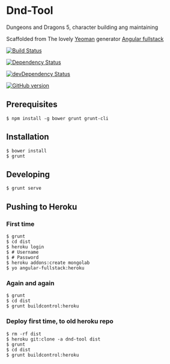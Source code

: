 # Dnd-Tool
Dungeons and Dragons 5, character building ang maintaining

Scaffolded from The lovely [Yeoman](https://yeoman.io/) generator [Angular fullstack](https://github.com/DaftMonk/generator-angular-fullstack)

[![Build Status](https://travis-ci.org/jensim/dd.png)](https://travis-ci.org/jensim/dd)

[![Dependency Status](https://david-dm.org/jensim/dd.png)](https://david-dm.org/jensim/dd)

[![devDependency Status](https://david-dm.org/jensim/dd/dev-status.png)](https://david-dm.org/jensim/dd#info=devDependencies)

[![GitHub version](https://badge.fury.io/gh/jensim%2Fdd.png)](https://badge.fury.io/gh/jensim%2Fdd)

## Prerequisites

```
$ npm install -g bower grunt grunt-cli
```

## Installation

```
$ bower install
$ grunt
```

## Developing

```
$ grunt serve
```
## Pushing to Heroku

### First time

```
$ grunt
$ cd dist
$ heroku login
$ # Username
$ # Password
$ heroku addons:create mongolab
$ yo angular-fullstack:heroku
```

### Again and again

```
$ grunt
$ cd dist
$ grunt buildcontrol:heroku
```

### Deploy first time, to old heroku repo

```
$ rm -rf dist
$ heroku git:clone -a dnd-tool dist
$ grunt
$ cd dist
$ grunt buildcontrol:heroku
```
